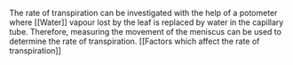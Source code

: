 The rate of transpiration can be investigated with the help of a potometer where [[Water]] vapour lost by the leaf is replaced by water in the capillary tube. Therefore, measuring the movement of the meniscus can be used to determine the rate of transpiration. 
[[Factors which affect the rate of transpiration]]